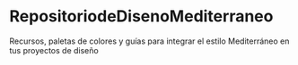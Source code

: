 # RepositoriodeDisenoMediterraneo
Recursos, paletas de colores y guías para integrar el estilo Mediterráneo en tus proyectos de diseño
